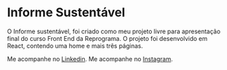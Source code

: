 # Informe Sustentável

O Informe sustentável, foi criado como meu projeto livre para apresentação final do curso Front End da Reprograma.
O projeto foi desenvolvido em React, contendo uma home e mais três páginas. 


Me acompanhe no [Linkedin](https://www.linkedin.com/in/michele-coelho-5017aa79/).
Me acompanhe no [Instagram](https://www.instagram.com/michellecoelho7/).



